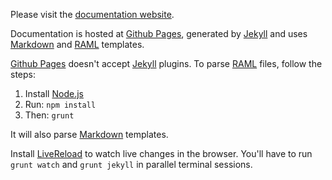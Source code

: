 Please visit the [documentation website](http://codigourbano.github.io/pnete-monitor).

Documentation is hosted at [Github Pages], generated by [Jekyll](jekyllrb.org) and uses [Markdown] and [RAML] templates.

[Github Pages] doesn't accept [Jekyll] plugins. To parse [RAML] files, follow the steps:

1. Install [Node.js]()
1. Run: `npm install`
1. Then: `grunt`

It will also parse [Markdown] templates.

Install [LiveReload] to watch live changes in the browser. You'll have to run `grunt watch` and `grunt jekyll` in parallel terminal sessions.


[Markdown]: daringfireball.net/projects/markdown/syntax
[RAML]: raml.org
[Github Pages]: https://pages.github.com
[LiveReload]: http://livereload.com
[Node.js]: https://nodejs.org
[Jekyll]: jekyllrb.org
